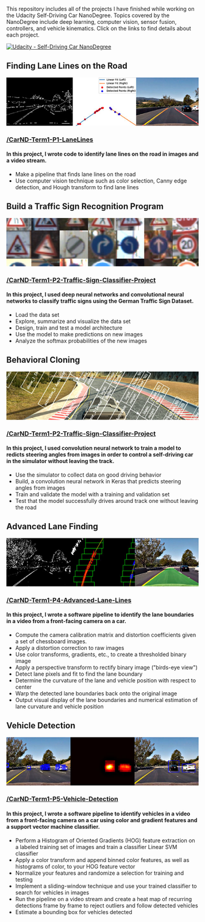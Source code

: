 This repository includes all of the projects I have finished while working on the Udacity Self-Driving Car NanoDegree. Topics covered by the NanoDegree include deep learning, computer vision, sensor fusion, controllers, and vehicle kinematics. Click on the links to find details about each project.

[![Udacity - Self-Driving Car NanoDegree](https://s3.amazonaws.com/udacity-sdc/github/shield-carnd.svg)](http://www.udacity.com/drive)

[T1_P1]: ./markdown/T1_P1.jpg
[T1_P2]: ./markdown/T1_P2.jpg
[T1_P3]: ./markdown/T1_P3.jpg
[T1_P4]: ./markdown/T1_P4.jpg
[T1_P5]: ./markdown/T1_P5.jpg


## **Finding Lane Lines on the Road**
![T1_P1]
### [/CarND-Term1-P1-LaneLines](https://github.com/Alton-Y/self-driving-car/tree/master/CarND-Term1-P1-LaneLines)
#### In this project, I wrote code to identify lane lines on the road in images and a video stream. 
* Make a pipeline that finds lane lines on the road
* Use computer vision technique such as color selection, Canny edge detection, and Hough transform to find lane lines


## **Build a Traffic Sign Recognition Program**
![T1_P2]
### [/CarND-Term1-P2-Traffic-Sign-Classifier-Project](https://github.com/Alton-Y/self-driving-car/tree/master/CarND-Term1-P2-Traffic-Sign-Classifier-Project)
#### In this project, I used deep neural networks and convolutional neural networks to classify traffic signs using the German Traffic Sign Dataset.
* Load the data set
* Explore, summarize and visualize the data set
* Design, train and test a model architecture
* Use the model to make predictions on new images
* Analyze the softmax probabilities of the new images

## **Behavioral Cloning**
![T1_P3]
### [/CarND-Term1-P2-Traffic-Sign-Classifier-Project](https://github.com/Alton-Y/self-driving-car/tree/master/CarND-Term1-P3-Behavioral-Cloning)
#### In this project, I used convolution neural network to train a model to redicts steering angles from images in order to control a self-driving car in the simulator without leaving the track.
* Use the simulator to collect data on good driving behavior
* Build, a convolution neural network in Keras that predicts steering angles from images
* Train and validate the model with a training and validation set
* Test that the model successfully drives around track one without leaving the road


## **Advanced Lane Finding**
![T1_P4]
### [/CarND-Term1-P4-Advanced-Lane-Lines](https://github.com/Alton-Y/self-driving-car/tree/master/CarND-Term1-P4-Advanced-Lane-Lines)
#### In this project, I wrote a software pipeline to identify the lane boundaries in a video from a front-facing camera on a car.

* Compute the camera calibration matrix and distortion coefficients given a set of chessboard images.
* Apply a distortion correction to raw images
* Use color transforms, gradients, etc., to create a thresholded binary image
* Apply a perspective transform to rectify binary image ("birds-eye view")
* Detect lane pixels and fit to find the lane boundary
* Determine the curvature of the lane and vehicle position with respect to center
* Warp the detected lane boundaries back onto the original image
* Output visual display of the lane boundaries and numerical estimation of lane curvature and vehicle position


## **Vehicle Detection**
![T1_P5]
### [/CarND-Term1-P5-Vehicle-Detection](https://github.com/Alton-Y/self-driving-car/tree/master/CarND-Term1-P5-Vehicle-Detection)
#### In this project, I wrote a software pipeline to identify vehicles in a video from a front-facing camera on a car using color and gradient features and a support vector machine classifier.

* Perform a Histogram of Oriented Gradients (HOG) feature extraction on a labeled training set of images and train a classifier Linear SVM classifier
* Apply a color transform and append binned color features, as well as histograms of color, to your HOG feature vector
* Normalize your features and randomize a selection for training and testing
* Implement a sliding-window technique and use your trained classifier to search for vehicles in images
* Run the pipeline on a video stream and create a heat map of recurring detections frame by frame to reject outliers and follow detected vehicles
* Estimate a bounding box for vehicles detected
